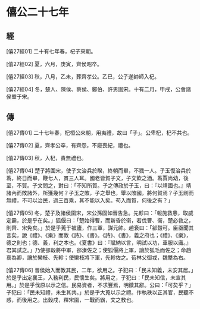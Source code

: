 # 僖公二十七年

## 經 <a name="05Xi27Jing"></a>

<a name="05Xi27Jing01">[僖27經01]</a> 二十有七年春，杞子來朝。

<a name="05Xi27Jing02">[僖27經02]</a> 夏，六月，庚寅，齊侯昭卒。

<a name="05Xi27Jing03">[僖27經03]</a> 秋，八月，乙未，葬齊孝公。乙巳，公子遂帥師入杞。

<a name="05Xi27Jing04">[僖27經04]</a> 冬，楚人、陳侯、蔡侯、鄭伯、許男圍宋。十有二月，甲戌，公會諸侯盟于宋。

## 傳 <a name="05Xi27Zhuan"></a>

<a name="05Xi27Zhuan01">[僖27傳01]</a> 二十七年春，杞桓公來朝，用夷禮，故曰「子」。公卑杞，杞不共也。

<a name="05Xi27Zhuan02">[僖27傳02]</a> 夏，齊孝公卒，有齊怨，不廢喪紀，禮也。

<a name="05Xi27Zhuan03">[僖27傳03]</a> 秋，入杞，責無禮也。

<a name="05Xi27Zhuan04">[僖27傳04]</a> 楚子將圍宋，使子文治兵於睽，終朝而畢，不戮一人。子玉復治兵於蒍，終日而畢，鞭七人，貫三人耳。國老皆賀子文，子文飲之酒。蒍賈尚幼，後至，不賀。子文問之，對曰：「不知所賀。子之傳政於子玉，曰：『以靖國也。』靖諸內而敗諸外，所獲幾何？子玉之敗，子之舉也，舉以敗國，將何賀焉？子玉剛而無禮，不可以治民，過三百乘，其不能以入矣。苟入而賀，何後之有？」

<a name="05Xi27Zhuan05">[僖27傳05]</a> 冬，楚子及諸侯圍宋，宋公孫固如晉告急。先軫曰：「報施救患，取威定霸，於是乎在矣。」狐偃曰：「楚始得曹，而新昏於衛，若伐曹、衛，楚必救之，則齊、宋免矣。」於是乎蒐于被廬，作三軍，謀元帥。趙衰曰：「郤縠可。臣亟聞其言矣，說《禮》、《樂》而敦《詩》、《書》。《詩》、《書》，義之府也；《禮》、《樂》，德之則也；德、義，利之本也。《夏書》曰：『賦納以言，明試以功，車服以庸。』君其試之。」乃使郤縠將中軍，郤溱佐之；使狐偃將上軍，讓於狐毛而佐之；命趙衰為卿，讓於欒枝、先軫；使欒枝將下軍，先軫佐之。荀林父御戎，魏犨為右。

<a name="05Xi27Zhuan06">[僖27傳06]</a> 晉侯始入而教其民，二年，欲用之。子犯曰：「民未知義，未安其居。」於是乎出定襄王，入務利民，民懷生矣。將用之，子犯曰：「民未知信，未宣其用。」於是乎伐原以示之信。民易資者，不求豐焉，明徵其辭。公曰：「可矣乎？」子犯曰：「民未知禮，未生其共。」於是乎大蒐以示之禮。作執秩以正其官，民聽不惑，而後用之。出穀戍，釋宋圍，一戰而霸，文之教也。

